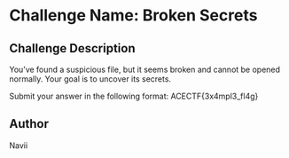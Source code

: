 # Challenge Name: Broken Secrets

## Challenge Description
You’ve found a suspicious file, but it seems broken and cannot be opened normally. Your goal is to uncover its secrets.

Submit your answer in the following format: ACECTF{3x4mpl3_fl4g}

## Author
Navii